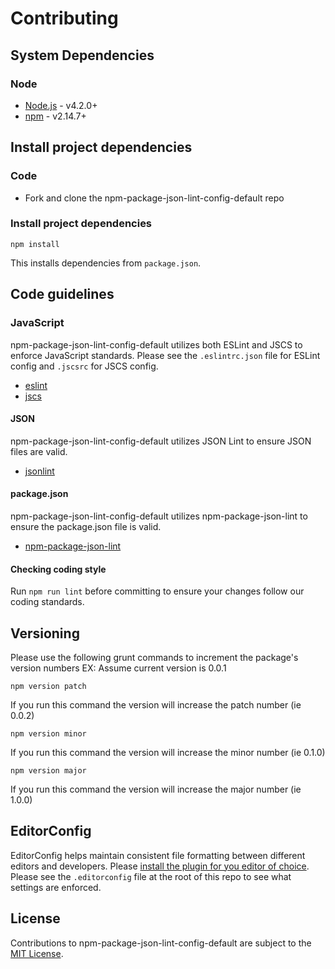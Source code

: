 # Contributing

## System Dependencies

### Node

* [Node.js](https://nodejs.org/) - v4.2.0+
* [npm](https://www.npmjs.com/) - v2.14.7+

## Install project dependencies

### Code

* Fork and clone the npm-package-json-lint-config-default repo

### Install project dependencies

`npm install`

This installs dependencies from `package.json`.

## Code guidelines

### JavaScript

npm-package-json-lint-config-default utilizes both ESLint and JSCS to enforce JavaScript standards. Please see the `.eslintrc.json` file for ESLint config and `.jscsrc` for JSCS config.

* [eslint](https://github.com/eslint/eslint)
* [jscs](https://github.com/jscs-dev/node-jscs)

#### JSON

npm-package-json-lint-config-default utilizes JSON Lint to ensure JSON files are valid.

* [jsonlint](https://github.com/zaach/jsonlint)

#### package.json

npm-package-json-lint-config-default utilizes npm-package-json-lint to ensure the package.json file is valid.

* [npm-package-json-lint](https://github.com/tclindner/npm-package-json-lint)

#### Checking coding style

Run `npm run lint` before committing to ensure your changes follow our coding standards.

## Versioning

Please use the following grunt commands to increment the package's version numbers
EX: Assume current version is 0.0.1

`npm version patch`

If you run this command the version will increase the patch number (ie 0.0.2)

`npm version minor`

If you run this command the version will increase the minor number (ie 0.1.0)

`npm version major`

If you run this command the version will increase the major number (ie 1.0.0)


## EditorConfig

EditorConfig helps maintain consistent file formatting between different editors and developers. Please [install the plugin for you editor of choice](https://editorconfig.org/#download). Please see the `.editorconfig` file at the root of this repo to see what settings are enforced.

## License

Contributions to npm-package-json-lint-config-default are subject to the [MIT License](https://github.com/tclindner/npm-package-json-lint-config-default/blob/master/LICENSE).
